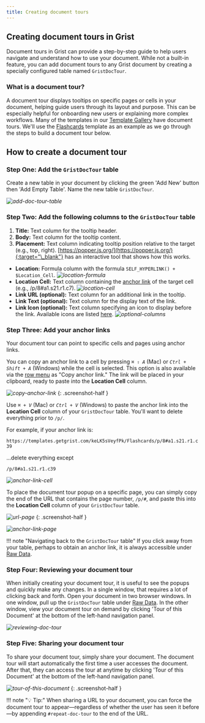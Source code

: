 ```yaml
---
title: Creating document tours
---
```


## Creating document tours in Grist

Document tours in Grist can provide a step-by-step guide to help users navigate and understand how to use your document. While not a built-in feature, you can add document tours to any Grist document by creating a specially configured table named `GristDocTour`.

### What is a document tour?

A document tour displays tooltips on specific pages or cells in your document, helping guide users through its layout and purpose. This can be especially helpful for onboarding new users or explaining more complex workflows. Many of the templates in our [Template Gallery](https://public.getgrist.com/p/templates) have document tours. We'll use the [Flashcards](https://templates.getgrist.com/keLK5sVeyfPk/Flashcards) template as an example as we go through the steps to build a document tour below.

## How to create a document tour

### **Step One:** Add the `GristDocTour` table

Create a new table in your document by clicking the green 'Add New' button then 'Add Empty Table'. Name the new table `GristDocTour`.

<span class="screenshot-large">*![add-doc-tour-table](images/document-tours/add-doc-tour-table.png)*</span>

### **Step Two:** Add the following columns to the `GristDocTour` table

1. **Title:** Text column for the tooltip header.
2. **Body:** Text column for the tooltip content.
3. **Placement:** Text column indicating tooltip position relative to the target (e.g., top, right).  [https://popper.js.org/](https://popper.js.org/){:target="\_blank"} has an interactive tool that shows how this works.
- **Location:** Formula column with the formula `SELF_HYPERLINK() + $Location_Cell`.
<span class="screenshot-large">*![location-formula](images/document-tours/location-formula.png)*</span>
- **Location Cell:** Text column containing the [anchor link](#step-three-add-your-anchor-links) of the target cell (e.g., /p/8#a1.s21.r1.c7).
<span class="screenshot-large">*![location-cell](images/document-tours/location-cell.png)*</span>
- **Link URL (optional):** Text column for an additional link in the tooltip.
- **Link Text (optional):** Text column for the display text of the link.
- **Link Icon (optional):** Text column specifying an icon to display before the link. Available icons are listed [here](https://github.com/gristlabs/grist-core/blob/main/app/client/ui2018/IconList.ts).
<span class="screenshot-large">*![optional-columns](images/document-tours/optional-columns.png)*</span>

### **Step Three:** Add your anchor links

Your document tour can point to specific cells and pages using anchor links.

You can copy an anchor link to a cell by pressing <code class="keys">*⌘* *⇧* *A*</code> (Mac) or <code class="keys">*Ctrl* + *Shift* + *A*</code> (Windows) while the cell is selected. This option is also available via the [row menu](widget-table.md#row-operations) as "Copy anchor link." The link will be placed in your clipboard, ready to paste into the **Location Cell** column.

<span class="screenshot-large">*![copy-anchor-link](images/document-tours/copy-anchor-link.png)*</span>
{: .screenshot-half }

Use <code class="keys">*⌘* + *V*</code> (Mac) or <code class="keys">*Ctrl* + *V*</code> (Windows) to paste the anchor link into the **Location Cell** column of your `GristDocTour` table. You'll want to delete everything prior to `/p/`.

For example, if your anchor link is:

`https://templates.getgrist.com/keLK5sVeyfPk/Flashcards/p/8#a1.s21.r1.c39`

...delete everything except

`/p/8#a1.s21.r1.c39`

<span class="screenshot-large">*![anchor-link-cell](images/document-tours/anchor-link-cell.png)*</span>

To place the document tour popup on a specific page, you can simply copy the end of the URL that contains the page number, `/p/#`, and paste this into the **Location Cell** column of your `GristDocTour` table.

<span class="screenshot-large">*![url-page](images/document-tours/url-page.png)*</span>
{: .screenshot-half }

<span class="screenshot-large">*![anchor-link-page](images/document-tours/anchor-link-page.png)*</span>

!!! note "Navigating back to the `GristDocTour` table"
    If you click away from your table, perhaps to obtain an anchor link, it is always accessible under [Raw Data](raw-data.md).

### **Step Four:** Reviewing your document tour

When initially creating your document tour, it is useful to see the popups and quickly make any changes. In a single window, that requires a lot of clicking back and forth. Open your document in two browser windows. In one window, pull up the `GristDocTour` table under [Raw Data](raw-data.md). In the other window, view your document tour on demand by clicking 'Tour of this Document' at the bottom of the left-hand navigation panel.

<span class="screenshot-large">*![reviewing-doc-tour](images/document-tours/reviewing-doc-tour.png)*</span>

### **Step Five:** Sharing your document tour

To share your document tour, simply share your document. The document tour will start automatically the first time a user accesses the document. After that, they can access the tour at anytime by clicking 'Tour of this Document' at the bottom of the left-hand navigation panel.

<span class="screenshot-large">*![tour-of-this-document](images/document-tours/tour-of-this-document.png)*</span>
{: .screenshot-half }

!!! note "💡 Tip:"
    When sharing a URL to your document, you can force the document tour to appear—regardless of whether the user has seen it before—by appending `#repeat-doc-tour` to the end of the URL.

